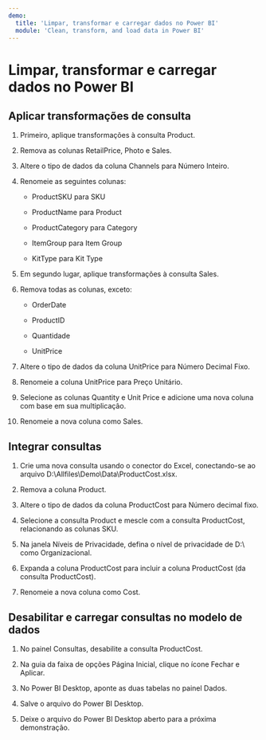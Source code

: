 ```yaml
---
demo:
  title: 'Limpar, transformar e carregar dados no Power BI'
  module: 'Clean, transform, and load data in Power BI'
---
```


# Limpar, transformar e carregar dados no Power BI

## Aplicar transformações de consulta

1. Primeiro, aplique transformações à consulta Product.

1. Remova as colunas RetailPrice, Photo e Sales.

1. Altere o tipo de dados da coluna Channels para Número Inteiro.

1. Renomeie as seguintes colunas:

    - ProductSKU para SKU

    - ProductName para Product

    - ProductCategory para Category

    - ItemGroup para Item Group

    - KitType para Kit Type

1. Em segundo lugar, aplique transformações à consulta Sales.

1. Remova todas as colunas, exceto:

    - OrderDate

    - ProductID

    - Quantidade

    - UnitPrice

1. Altere o tipo de dados da coluna UnitPrice para Número Decimal Fixo.

1. Renomeie a coluna UnitPrice para Preço Unitário.

1. Selecione as colunas Quantity e Unit Price e adicione uma nova coluna com base em sua multiplicação.

1. Renomeie a nova coluna como Sales.

## Integrar consultas

1. Crie uma nova consulta usando o conector do Excel, conectando-se ao arquivo D:\Allfiles\Demo\Data\ProductCost.xlsx.

1. Remova a coluna Product.

1. Altere o tipo de dados da coluna ProductCost para Número decimal fixo.

1. Selecione a consulta Product e mescle com a consulta ProductCost, relacionando as colunas SKU.

1. Na janela Níveis de Privacidade, defina o nível de privacidade de D:\ como Organizacional.

1. Expanda a coluna ProductCost para incluir a coluna ProductCost (da consulta ProductCost).

1. Renomeie a nova coluna como Cost.

## Desabilitar e carregar consultas no modelo de dados

1. No painel Consultas, desabilite a consulta ProductCost.

1. Na guia da faixa de opções Página Inicial, clique no ícone Fechar e Aplicar.

1. No Power BI Desktop, aponte as duas tabelas no painel Dados.

1. Salve o arquivo do Power BI Desktop.

1. Deixe o arquivo do Power BI Desktop aberto para a próxima demonstração.
